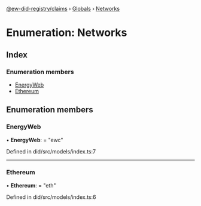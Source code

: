 [@ew-did-registry/claims](../README.md) › [Globals](../globals.md) › [Networks](networks.md)

# Enumeration: Networks

## Index

### Enumeration members

* [EnergyWeb](networks.md#energyweb)
* [Ethereum](networks.md#ethereum)

## Enumeration members

###  EnergyWeb

• **EnergyWeb**: = "ewc"

Defined in did/src/models/index.ts:7

___

###  Ethereum

• **Ethereum**: = "eth"

Defined in did/src/models/index.ts:6
